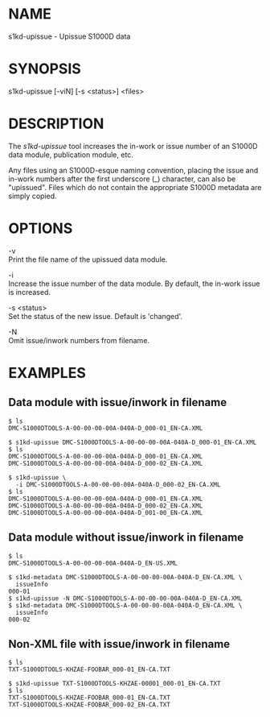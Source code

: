 NAME
====

s1kd-upissue - Upissue S1000D data

SYNOPSIS
========

s1kd-upissue \[-viN\] \[-s &lt;status&gt;\] &lt;files&gt;

DESCRIPTION
===========

The *s1kd-upissue* tool increases the in-work or issue number of an S1000D data module, publication module, etc.

Any files using an S1000D-esque naming convention, placing the issue and in-work numbers after the first underscore (\_) character, can also be "upissued". Files which do not contain the appropriate S1000D metadata are simply copied.

OPTIONS
=======

-v  
Print the file name of the upissued data module.

-i  
Increase the issue number of the data module. By default, the in-work issue is increased.

-s &lt;status&gt;  
Set the status of the new issue. Default is 'changed'.

-N  
Omit issue/inwork numbers from filename.

EXAMPLES
========

Data module with issue/inwork in filename
-----------------------------------------

    $ ls
    DMC-S1000DTOOLS-A-00-00-00-00A-040A-D_000-01_EN-CA.XML

    $ s1kd-upissue DMC-S1000DTOOLS-A-00-00-00-00A-040A-D_000-01_EN-CA.XML
    $ ls
    DMC-S1000DTOOLS-A-00-00-00-00A-040A-D_000-01_EN-CA.XML
    DMC-S1000DTOOLS-A-00-00-00-00A-040A-D_000-02_EN-CA.XML

    $ s1kd-upissue \
      -i DMC-S1000DTOOLS-A-00-00-00-00A-040A-D_000-02_EN-CA.XML
    $ ls
    DMC-S1000DTOOLS-A-00-00-00-00A-040A-D_000-01_EN-CA.XML
    DMC-S1000DTOOLS-A-00-00-00-00A-040A-D_000-02_EN-CA.XML
    DMC-S1000DTOOLS-A-00-00-00-00A-040A-D_001-00_EN-CA.XML

Data module without issue/inwork in filename
--------------------------------------------

    $ ls
    DMC-S1000DTOOLS-A-00-00-00-00A-040A-D_EN-US.XML

    $ s1kd-metadata DMC-S1000DTOOLS-A-00-00-00-00A-040A-D_EN-CA.XML \
      issueInfo
    000-01
    $ s1kd-upissue -N DMC-S1000DTOOLS-A-00-00-00-00A-040A-D_EN-CA.XML
    $ s1kd-metadata DMC-S1000DTOOLS-A-00-00-00-00A-040A-D_EN-CA.XML \
      issueInfo
    000-02

Non-XML file with issue/inwork in filename
------------------------------------------

    $ ls
    TXT-S1000DTOOLS-KHZAE-FOOBAR_000-01_EN-CA.TXT

    $ s1kd-upissue TXT-S1000DTOOLS-KHZAE-00001_000-01_EN-CA.TXT
    $ ls
    TXT-S1000DTOOLS-KHZAE-FOOBAR_000-01_EN-CA.TXT
    TXT-S1000DTOOLS-KHZAE-FOOBAR_000-02_EN-CA.TXT

